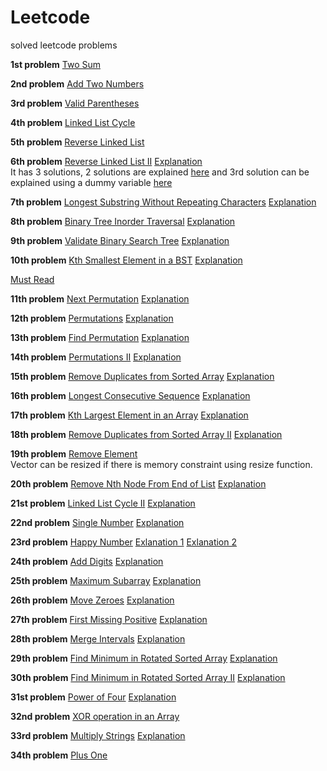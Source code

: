 # Leetcode
solved leetcode problems

**1st problem**
[Two Sum](https://leetcode.com/problems/two-sum/)

**2nd problem**
[Add Two Numbers](https://leetcode.com/problems/add-two-numbers/)

**3rd problem**
[Valid Parentheses](https://leetcode.com/problems/valid-parentheses/)

**4th problem**
[Linked List Cycle](https://leetcode.com/problems/linked-list-cycle/)

**5th problem**
[Reverse Linked List](https://leetcode.com/problems/reverse-linked-list/)

**6th problem**
[Reverse Linked List II](https://leetcode.com/problems/reverse-linked-list-ii/)
[Explanation](https://leetcode.com/problems/reverse-linked-list-ii/discuss/30709/Talk-is-cheap-show-me-the-code-(and-DRAWING))<br/>
It has 3 solutions, 2 solutions are explained [here](https://leetcode.com/articles/reverse-linked-list-ii/#) and 3rd solution can be explained using a dummy variable [here](https://leetcode.com/problems/reverse-linked-list-ii/discuss/30668/C%2B%2B-simple)

**7th problem**
[Longest Substring Without Repeating Characters](https://leetcode.com/problems/longest-substring-without-repeating-characters/)
[Explanation](https://leetcode.com/articles/longest-substring-without-repeating-characters/#)

**8th problem**
[Binary Tree Inorder Traversal](https://leetcode.com/problems/binary-tree-inorder-traversal/)
[Explanation](https://leetcode.com/problems/binary-tree-inorder-traversal/discuss/31231/C%2B%2B-Iterative-Recursive-and-Morris)

**9th problem**
[Validate Binary Search Tree](https://leetcode.com/problems/validate-binary-search-tree/)
[Explanation](https://leetcode.com/articles/validate-binary-search-tree/)

**10th problem**
[Kth Smallest Element in a BST](https://leetcode.com/problems/kth-smallest-element-in-a-bst/)
[Explanation](https://leetcode.com/articles/kth-smallest-element-in-a-bst/)<br/>

[Must Read](https://medium.com/leetcode-patterns/leetcode-pattern-0-iterative-traversals-on-trees-d373568eb0ec)


**11th problem**
[Next Permutation](https://leetcode.com/problems/next-permutation/)
[Explanation](https://leetcode.com/problems/next-permutation/solution/)

**12th problem**
[Permutations](https://leetcode.com/problems/permutations/)
[Explanation](https://leetcode.com/problems/permutations/discuss/18360/C%2B%2B-backtracking-and-nextPermutation)

**13th problem**
[Find Permutation](https://leetcode.com/problems/find-permutation/)
[Explanation](https://leetcode.com/articles/find-permutation/)

**14th problem**
[Permutations II](https://leetcode.com/problems/permutations-ii/)
[Explanation](https://leetcode.com/problems/permutations-ii/discuss/18669/C%2B%2B-backtracking-and-nextPermutation)

**15th problem**
[Remove Duplicates from Sorted Array](https://leetcode.com/problems/remove-duplicates-from-sorted-array/)
[Explanation](https://leetcode.com/articles/remove-duplicates-from-sorted-array/#)

**16th problem**
[Longest Consecutive Sequence](https://leetcode.com/problems/longest-consecutive-sequence/)
[Explanation](https://leetcode.com/articles/longest-consecutive-sequence/#)

**17th problem**
[Kth Largest Element in an Array](https://leetcode.com/problems/kth-largest-element-in-an-array/)
[Explanation](https://leetcode.com/problems/kth-largest-element-in-an-array/discuss/60309/C%2B%2B-STL-partition-and-heapsort)

**18th problem**
[Remove Duplicates from Sorted Array II](https://leetcode.com/problems/remove-duplicates-from-sorted-array-ii/)
[Explanation](https://leetcode.com/problems/remove-duplicates-from-sorted-array/discuss/12022/Short-and-Simple-Java-solution-(easy-to-understand))

**19th problem**
[Remove Element](https://leetcode.com/problems/remove-element/)<br/>
Vector can be resized if there is memory constraint using resize function.

**20th problem**
[Remove Nth Node From End of List](https://leetcode.com/problems/remove-nth-node-from-end-of-list/)
[Explanation](https://leetcode.com/articles/remove-nth-node-from-end-of-list/)

**21st problem**
[Linked List Cycle II](https://leetcode.com/problems/linked-list-cycle-ii/)
[Explanation](https://leetcode.com/problems/linked-list-cycle-ii/discuss/44781/Concise-O(n)-solution-by-using-C%2B%2B-with-Detailed-Alogrithm-Description)

**22nd problem**
[Single Number](https://leetcode.com/problems/single-number/)
[Explanation](https://leetcode.com/articles/single-number/)


**23rd problem**
[Happy Number](https://leetcode.com/problems/happy-number/)
[Exlanation 1](https://leetcode.com/problems/happy-number/discuss/57092/4-C%2B%2B-Solutions-with-Explanations)
[Exlanation 2](https://leetcode.com/problems/happy-number/discuss/56917/My-solution-in-C(-O(1)-space-and-no-magic-math-property-involved-))

**24th problem**
[Add Digits](https://leetcode.com/problems/add-digits/)
[Explanation](https://leetcode.com/problems/add-digits/discuss/68580/Accepted-C%2B%2B-O(1)-time-O(1)-space-1-Line-Solution-with-Detail-Explanations)

**25th problem**
[Maximum Subarray](https://leetcode.com/problems/maximum-subarray/)
[Explanation](https://leetcode.com/problems/maximum-subarray/discuss/20452/C%2B%2B-DP-and-Divide-and-Conquer)

**26th problem**
[Move Zeroes](https://leetcode.com/problems/move-zeroes/)
[Explanation](https://leetcode.com/problems/move-zeroes/solution/)

**27th problem**
[First Missing Positive](https://leetcode.com/problems/first-missing-positive/)
[Explanation](https://leetcode.com/problems/first-missing-positive/discuss/17071/My-short-c%2B%2B-solution-O(1)-space-and-O(n)-time)

**28th problem**
[Merge Intervals](https://leetcode.com/problems/merge-intervals/)
[Explanation](https://leetcode.com/articles/merge-intervals/)

**29th problem**
[Find Minimum in Rotated Sorted Array](https://leetcode.com/problems/find-minimum-in-rotated-sorted-array/) 
[Explanation](https://leetcode.com/problems/find-minimum-in-rotated-sorted-array/discuss/48499/4ms-simple-C%2B%2B-code-with-explanation)

**30th problem**
[Find Minimum in Rotated Sorted Array II](https://leetcode.com/problems/find-minimum-in-rotated-sorted-array-ii/)
[Explanation](https://leetcode.com/problems/find-minimum-in-rotated-sorted-array-ii/discuss/48883/C%2B%2B-binary-%2B-linear-search)

**31st problem**
[Power of Four](https://leetcode.com/problems/power-of-four/)
[Explanation](https://leetcode.com/problems/power-of-four/discuss/772428/C%2B%2B-Four-Solution-or-Explain-or-Naive-or-One-Liner-orBit-Manipulation)

**32nd problem**
[XOR operation in an Array](https://leetcode.com/problems/xor-operation-in-an-array/)

**33rd problem**
[Multiply Strings](https://leetcode.com/problems/multiply-strings/)
[Explanation](https://leetcode.com/problems/multiply-strings/discuss/17646/Brief-C++-solution-using-only-strings-and-without-reversal/158637)

**34th problem**
[Plus One](https://leetcode.com/problems/add-two-numbers/)

